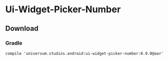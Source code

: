 Ui-Widget-Picker-Number
===============

## Download ##

### Gradle ###

    compile 'universum.studios.android:ui-widget-picker-number:0.9.0@aar'
